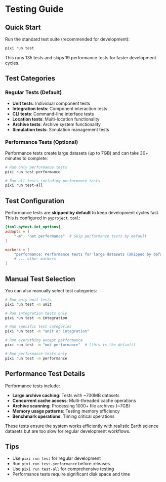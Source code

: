 # Testing Guide

## Quick Start

Run the standard test suite (recommended for development):

```bash
pixi run test
```

This runs 135 tests and skips 19 performance tests for faster development cycles.

## Test Categories

### Regular Tests (Default)
- **Unit tests**: Individual component tests
- **Integration tests**: Component interaction tests  
- **CLI tests**: Command-line interface tests
- **Location tests**: Multi-location functionality
- **Archive tests**: Archive system functionality
- **Simulation tests**: Simulation management tests

### Performance Tests (Optional)
Performance tests create large datasets (up to 7GB) and can take 30+ minutes to complete:

```bash
# Run only performance tests
pixi run test-performance

# Run all tests including performance tests
pixi run test-all
```

## Test Configuration

Performance tests are **skipped by default** to keep development cycles fast. This is configured in `pyproject.toml`:

```toml
[tool.pytest.ini_options]
addopts = [
    "-m", "not performance"  # Skip performance tests by default
]

markers = [
    "performance: Performance tests for large datasets (skipped by default - use -m performance to run)",
    # ... other markers
]
```

## Manual Test Selection

You can also manually select test categories:

```bash
# Run only unit tests
pixi run test -m unit

# Run integration tests only  
pixi run test -m integration

# Run specific test categories
pixi run test -m "unit or integration"

# Run everything except performance
pixi run test -m "not performance"  # (this is the default)

# Run performance tests only
pixi run test -m performance
```

## Performance Test Details

Performance tests include:
- **Large archive caching**: Tests with ~700MB datasets
- **Concurrent cache access**: Multi-threaded cache operations
- **Archive scanning**: Processing 1000+ file archives (~7GB)
- **Memory usage patterns**: Testing memory efficiency
- **Benchmark operations**: Timing critical operations

These tests ensure the system works efficiently with realistic Earth science datasets but are too slow for regular development workflows.

## Tips

- Use `pixi run test` for regular development
- Run `pixi run test-performance` before releases
- Use `pixi run test-all` for comprehensive testing
- Performance tests require significant disk space and time